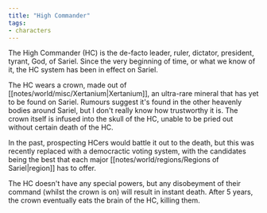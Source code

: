 ```yaml
---
title: "High Commander"
tags:
- characters
---
```




The High Commander (HC) is the de-facto leader, ruler, dictator, president, tyrant, God, of Sariel. Since the very beginning of time, or what we know of it, the HC system has been in effect on Sariel.

The HC wears a crown, made out of [[notes/world/misc/Xertanium|Xertanium]], an ultra-rare mineral that has yet to be found on Sariel. Rumours suggest it's found in the other heavenly bodies around Sariel, but I don't really know how trustworthy it is. The crown itself is infused into the skull of the HC, unable to be pried out without certain death of the HC. 

In the past, prospecting HCers would battle it out to the death, but this was recently replaced with a democractic voting system, with the candidates being the best that each major [[notes/world/regions/Regions of Sariel|region]] has to offer. 

The HC doesn't have any special powers, but any disobeyment of their command (whilst the crown is on) will result in instant death. After 5 years, the crown eventually eats the brain of the HC, killing them. 

